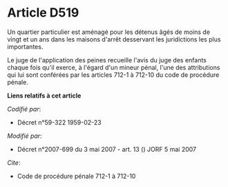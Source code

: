 # Article D519

Un quartier particulier est aménagé pour les détenus âgés de moins de vingt et un ans dans les maisons d'arrêt desservant les
juridictions les plus importantes.

Le juge de l'application des peines recueille l'avis du juge des enfants chaque fois qu'il exerce, à l'égard d'un mineur
pénal, l'une des attributions qui lui sont conférées par les articles 712-1 à 712-10 du code de procédure pénale.

**Liens relatifs à cet article**

_Codifié par_:

  - Décret n°59-322 1959-02-23

_Modifié par_:

  - Décret n°2007-699 du 3 mai 2007 - art. 13 () JORF 5 mai 2007

_Cite_:

  - Code de procédure pénale 712-1 à 712-10
